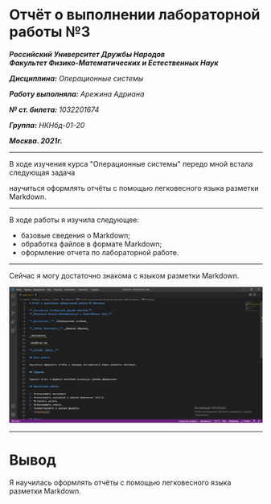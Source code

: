 # Отчёт о выполнении лабораторной работы №3

***Российский Университет Дружбы Народов***  
***Факультет Физико-Математических и Естественных Наук***

***Дисциплина:*** *Операционные системы*

***Работу выполняла:*** *Арежина Адриана*

***№ ст. билета:*** *1032201674*

***Группа:*** *НКНбд-01-20*

***Москва. 2021г.***

---

В ходе изучения курса "Операционные системы" передо мной встала следующая задача

научиться оформлять отчёты с помощью легковесного языка разметки Markdown.

---

В ходе работы я изучила следующее:
- базовые сведения о Markdown;
- обработка файлов в формате Markdown;
- оформление отчета по лабораторной работе.

---

Сейчас я могу достаточно знакома с языком разметки Markdown.

![markdown](https://github.com/Adriana-Arezhina/Lab/blob/main/Lab03/Ex.JPG)

---

# Вывод

Я научилась оформлять отчёты с помощью легковесного языка разметки Markdown.